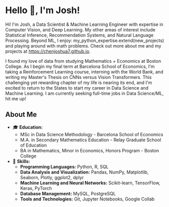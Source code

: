 # Hello 👋, I'm Josh!

Hi! I'm Josh, a Data Scientist & Machine Learning Engineer with expertise in Computer Vision, and Deep Learning. My other areas of interest include Statistical Inference, Recommendation Systems, and Natural Language Processing. Beyond ML, I enjoy: my_python_expertise.extend(new_projects) and playing around with math problems. Check out more about me and my projects at https://chenjoshua7.github.io.

I found my love of data from studying Mathematics + Economics at Boston College. As I begin my final term at Barcelona School of Economics, I'm taking a Reinforcement Learning course, interning with the World Bank, and writing my Master's Thesis on CNNs versus Vision Transformers. This challenging yet rewarding chapter of my life is nearing its end, and I'm excited to return to the States to start my career in Data Science and Machine Learning. I am currently seeking full-time jobs in Data Science/ML, hit me up!

## About Me

- 🎓 **Education:**
  - MSc in Data Science Methodology - Barcelona School of Economics
  - M.A. in Secondary Mathematics Education - Relay Graduate School of Education
  - BA in Mathematics, Minor in Economics, Honors Program - Boston College
- 💼 **Skills:**
  - **Programming Languages:** Python, R, SQL
  - **Data Analysis and Visualization:** Pandas, NumPy, Matplotlib, Seaborn, Plotly, ggplot2, dplyr
  - **Machine Learning and Neural Networks:** Scikit-learn, TensorFlow, Keras, PyTorch
  - **Database Management:** MySQL, PostgreSQL
  - **Tools and Technologies:** Git, Jupyter Notebooks, Google Collab
